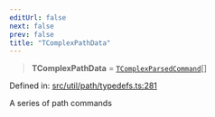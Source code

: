 ```yaml
---
editUrl: false
next: false
prev: false
title: "TComplexPathData"
---
```


> **TComplexPathData** = [`TComplexParsedCommand`](/api/type-aliases/tcomplexparsedcommand/)[]

Defined in: [src/util/path/typedefs.ts:281](https://github.com/fabricjs/fabric.js/blob/b4f67b1cfd353d0e2763b168e07bce6b67895452/src/util/path/typedefs.ts#L281)

A series of path commands
